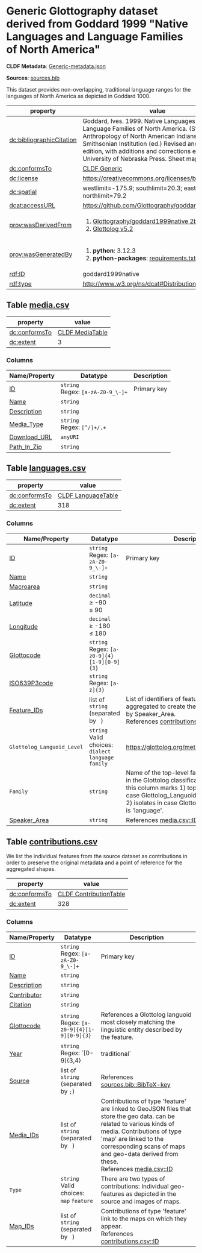 <a name="ds-genericmetadatajson"> </a>

# Generic Glottography dataset derived from Goddard 1999 "Native Languages and Language Families of North America"

**CLDF Metadata**: [Generic-metadata.json](./Generic-metadata.json)

**Sources**: [sources.bib](./sources.bib)

This dataset provides non-overlapping, traditional language ranges for the languages of North America as depicted in Goddard 1000.

property | value
 --- | ---
[dc:bibliographicCitation](http://purl.org/dc/terms/bibliographicCitation) | Goddard, Ives. 1999. Native Languages and Language Families of North America. (Studies in the Anthropology of North American Indians Series.) In  Smithsonian Institution (ed.) Revised and enlarged edition, with additions and corrections edn. University of Nebraska Press. Sheet map, foldedpp.
[dc:conformsTo](http://purl.org/dc/terms/conformsTo) | [CLDF Generic](http://cldf.clld.org/v1.0/terms.rdf#Generic)
[dc:license](http://purl.org/dc/terms/license) | https://creativecommons.org/licenses/by/4.0/
[dc:spatial](http://purl.org/dc/terms/spatial) | westlimit=-175.9; southlimit=20.3; eastlimit=-35.5; northlimit=79.2
[dcat:accessURL](http://www.w3.org/ns/dcat#accessURL) | https://github.com/Glottography/goddard1999native
[prov:wasDerivedFrom](http://www.w3.org/ns/prov#wasDerivedFrom) | <ol><li><a href="https://github.com/Glottography/goddard1999native/tree/2bc6cfd">Glottography/goddard1999native 2bc6cfd</a></li><li><a href="https://github.com/glottolog/glottolog/tree/v5.2">Glottolog v5.2</a></li></ol>
[prov:wasGeneratedBy](http://www.w3.org/ns/prov#wasGeneratedBy) | <ol><li><strong>python</strong>: 3.12.3</li><li><strong>python-packages</strong>: <a href="./requirements.txt">requirements.txt</a></li></ol>
[rdf:ID](http://www.w3.org/1999/02/22-rdf-syntax-ns#ID) | goddard1999native
[rdf:type](http://www.w3.org/1999/02/22-rdf-syntax-ns#type) | http://www.w3.org/ns/dcat#Distribution


## <a name="table-mediacsv"></a>Table [media.csv](./media.csv)

property | value
 --- | ---
[dc:conformsTo](http://purl.org/dc/terms/conformsTo) | [CLDF MediaTable](http://cldf.clld.org/v1.0/terms.rdf#MediaTable)
[dc:extent](http://purl.org/dc/terms/extent) | 3


### Columns

Name/Property | Datatype | Description
 --- | --- | --- 
[ID](http://cldf.clld.org/v1.0/terms.rdf#id) | `string`<br>Regex: `[a-zA-Z0-9_\-]+` | Primary key
[Name](http://cldf.clld.org/v1.0/terms.rdf#name) | `string` | 
[Description](http://cldf.clld.org/v1.0/terms.rdf#description) | `string` | 
[Media_Type](http://cldf.clld.org/v1.0/terms.rdf#mediaType) | `string`<br>Regex: `[^/]+/.+` | 
[Download_URL](http://cldf.clld.org/v1.0/terms.rdf#downloadUrl) | `anyURI` | 
[Path_In_Zip](http://cldf.clld.org/v1.0/terms.rdf#pathInZip) | `string` | 

## <a name="table-languagescsv"></a>Table [languages.csv](./languages.csv)

property | value
 --- | ---
[dc:conformsTo](http://purl.org/dc/terms/conformsTo) | [CLDF LanguageTable](http://cldf.clld.org/v1.0/terms.rdf#LanguageTable)
[dc:extent](http://purl.org/dc/terms/extent) | 318


### Columns

Name/Property | Datatype | Description
 --- | --- | --- 
[ID](http://cldf.clld.org/v1.0/terms.rdf#id) | `string`<br>Regex: `[a-zA-Z0-9_\-]+` | Primary key
[Name](http://cldf.clld.org/v1.0/terms.rdf#name) | `string` | 
[Macroarea](http://cldf.clld.org/v1.0/terms.rdf#macroarea) | `string` | 
[Latitude](http://cldf.clld.org/v1.0/terms.rdf#latitude) | `decimal`<br>&ge; -90<br>&le; 90 | 
[Longitude](http://cldf.clld.org/v1.0/terms.rdf#longitude) | `decimal`<br>&ge; -180<br>&le; 180 | 
[Glottocode](http://cldf.clld.org/v1.0/terms.rdf#glottocode) | `string`<br>Regex: `[a-z0-9]{4}[1-9][0-9]{3}` | 
[ISO639P3code](http://cldf.clld.org/v1.0/terms.rdf#iso639P3code) | `string`<br>Regex: `[a-z]{3}` | 
[Feature_IDs](http://cldf.clld.org/v1.0/terms.rdf#contributionReference) | list of `string` (separated by ` `) | List of identifiers of features that were aggregated to create the feature referenced by Speaker_Area.<br>References [contributions.csv::ID](#table-contributionscsv)
`Glottolog_Languoid_Level` | `string`<br>Valid choices:<br> `dialect` `language` `family` | https://glottolog.org/meta/glossary#Languoid
`Family` | `string` | Name of the top-level family for the languoid in the Glottolog classification. A null value in this column marks 1) top-level families in case Glottolog_Languoid_Level is 'family' and 2) isolates in case Glottolog_Languoid_Level is 'language'.
[Speaker_Area](http://cldf.clld.org/v1.0/terms.rdf#speakerArea) | `string` | References [media.csv::ID](#table-mediacsv)

## <a name="table-contributionscsv"></a>Table [contributions.csv](./contributions.csv)

We list the individual features from the source dataset as contributions in order to preserve the original metadata and a point of reference for the aggregated shapes.

property | value
 --- | ---
[dc:conformsTo](http://purl.org/dc/terms/conformsTo) | [CLDF ContributionTable](http://cldf.clld.org/v1.0/terms.rdf#ContributionTable)
[dc:extent](http://purl.org/dc/terms/extent) | 328


### Columns

Name/Property | Datatype | Description
 --- | --- | --- 
[ID](http://cldf.clld.org/v1.0/terms.rdf#id) | `string`<br>Regex: `[a-zA-Z0-9_\-]+` | Primary key
[Name](http://cldf.clld.org/v1.0/terms.rdf#name) | `string` | 
[Description](http://cldf.clld.org/v1.0/terms.rdf#description) | `string` | 
[Contributor](http://cldf.clld.org/v1.0/terms.rdf#contributor) | `string` | 
[Citation](http://cldf.clld.org/v1.0/terms.rdf#citation) | `string` | 
[Glottocode](http://cldf.clld.org/v1.0/terms.rdf#glottocode) | `string`<br>Regex: `[a-z0-9]{4}[1-9][0-9]{3}` | References a Glottolog languoid most closely matching the linguistic entity described by the feature.
[Year](http://purl.org/dc/terms/temporal) | `string`<br>Regex: `[0-9]{3,4}|traditional` | The time period to which the feature relates, specified as year AD or with the keyword 'traditional', meaning either the time of contact with European maritime powers or period when an ancient language was spoken.
[Source](http://cldf.clld.org/v1.0/terms.rdf#source) | list of `string` (separated by `;`) | References [sources.bib::BibTeX-key](./sources.bib)
[Media_IDs](http://cldf.clld.org/v1.0/terms.rdf#mediaReference) | list of `string` (separated by ` `) | Contributions of type 'feature' are linked to GeoJSON files that store the geo data.  can be related to various kinds of media. Contributions of type 'map' are linked to the corresponding scans of maps and geo-data derived from these.<br>References [media.csv::ID](#table-mediacsv)
`Type` | `string`<br>Valid choices:<br> `map` `feature` | There are two types of contributions: Individual geo-features as depicted in the source and images of maps.
[Map_IDs](http://cldf.clld.org/v1.0/terms.rdf#contributionReference) | list of `string` (separated by ` `) | Contributions of type 'feature' link to the maps on which they appear.<br>References [contributions.csv::ID](#table-contributionscsv)

